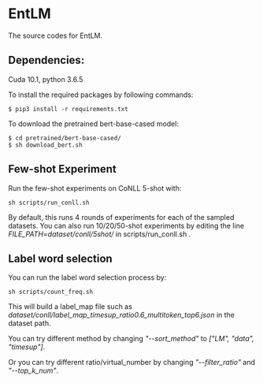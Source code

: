 # EntLM 
The source codes for EntLM.

## Dependencies:

Cuda 10.1, python 3.6.5

To install the required packages by following commands:

```
$ pip3 install -r requirements.txt
```

To download the pretrained bert-base-cased model:
```
$ cd pretrained/bert-base-cased/
$ sh download_bert.sh
```

## Few-shot Experiment

Run the few-shot experiments on CoNLL 5-shot with:
```
sh scripts/run_conll.sh
```
By default, this runs 4 rounds of experiments for each of the sampled datasets.
You can also run 10/20/50-shot experiments by editing the line *FILE_PATH=dataset/conll/5shot/* in scripts/run_conll.sh .


## Label word selection

You can run the label word selection process by:
```
sh scripts/count_freq.sh
```
This will build a label_map file such as *dataset/conll/label_map_timesup_ratio0.6_multitoken_top6.json* in the dataset path.

You can try different method by changing *"--sort_method"* to *["LM", "data", "timesup"]*.

Or you can try different ratio/virtual_number by changing *"--filter_ratio"* and *"--top_k_num"*.